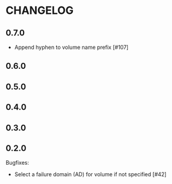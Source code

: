 # CHANGELOG

## 0.7.0

- Append hyphen to volume name prefix [#107]

## 0.6.0

## 0.5.0

## 0.4.0

## 0.3.0

## 0.2.0

Bugfixes:

 - Select a failure domain (AD) for volume if not specified [#42]
